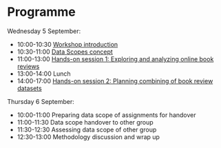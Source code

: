 # Programme

Wednesday 5 September:

+ 10:00-10:30 [Workshop introduction](workshop_intro.md)
+ 10:30-11:00 [Data Scopes concept](data_scopes_intro.md)
+ 11:00-13:00 [Hands-on session 1: Exploring and analyzing online book reviews](assignment1.md)
+ 13:00-14:00 Lunch
+ 14:00-17:00 [Hands-on session 2: Planning combining of book review datasets](assignment2.md)

Thursday 6 September:

+ 10:00-11:00 Preparing data scope of assignments for handover
+ 11:00-11:30 Data scope handover to other group
+ 11:30-12:30 Assessing data scope of other group
+ 12:30-13:00 Methodology discussion and wrap up

